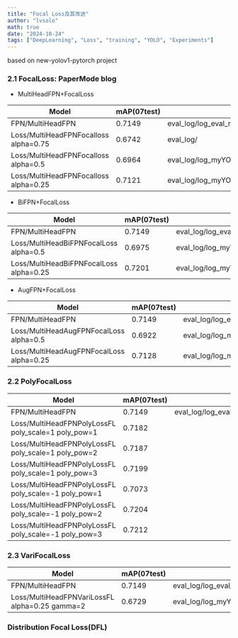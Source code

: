 ```yaml
---
title: "Focal Loss及其改进"
author: "lvsolo"
math: true
date: "2024-10-24"
tags: ["DeepLearning", "Loss", "training", "YOLO", "Experiments"]
---
```

based on new-yolov1-pytorch project

### 2.1 FocalLoss: PaperMode blog

- MultiHeadFPN+FocalLoss

| Model                                 | mAP(07test) | LogFile                                                          |
| ------------------------------------- | ----------- | ---------------------------------------------------------------- |
| FPN/MultiHeadFPN                      | 0.7149      | eval_log/log_eval_myYOLOWithFPNMultiPred_with_sam_for_3_head_142 |
| Loss/MultiHeadFPNFocalloss alpha=0.75 | 0.6742      | eval_log/                                                        |
| Loss/MultiHeadFPNFocalloss alpha=0.5  | 0.6964      | eval_log/log_myYOLOWithFPNMultiPredFocalLoss_yolo_143_new        |
| Loss/MultiHeadFPNFocalloss alpha=0.25 | 0.7121      | eval_log/log_myYOLOWithFPNMultiPredFocalLoss_alpha0.25_yolo_154  |

- BiFPN+FocalLoss

| Model                                   | mAP(07test) | LogFile                                                           |
| --------------------------------------- | ----------- | ----------------------------------------------------------------- |
| FPN/MultiHeadFPN                        | 0.7149      | eval_log/log_eval_myYOLOWithFPNMultiPred_with_sam_for_3_head_142  |
| Loss/MultiHeadBiFPNFocalLoss alpha=0.5  | 0.6975      | eval_log/log_myYOLOWithBiFPNMultiPredFocalLoss_yolo_152           |
| Loss/MultiHeadBiFPNFocalLoss alpha=0.25 | 0.7201      | eval_log/log_myYOLOWithBiFPNMultiPredFocalLoss_alpha0.25_yolo_141 |

- AugFPN+FocalLoss

| Model                                    | mAP(07test) | LogFile                                                            |
| ---------------------------------------- | ----------- | ------------------------------------------------------------------ |
| FPN/MultiHeadFPN                         | 0.7149      | eval_log/log_eval_myYOLOWithFPNMultiPred_with_sam_for_3_head_142   |
| Loss/MultiHeadAugFPNFocalLoss alpha=0.5  | 0.6922      | eval_log/log_myYOLOWithAugFPNMultiPredFocalLoss_yolo_143           |
| Loss/MultiHeadAugFPNFocalLoss alpha=0.25 | 0.7128      | eval_log/log_myYOLOWithAugFPNMultiPredFocalLoss_alpha0.25_yolo_154 |

### 2.2 PolyFocalLoss

| Model                                                | mAP(07test) | LogFile                                                          |
| ---------------------------------------------------- | ----------- | ---------------------------------------------------------------- |
| FPN/MultiHeadFPN                                     | 0.7149      | eval_log/log_eval_myYOLOWithFPNMultiPred_with_sam_for_3_head_142 |
| Loss/MultiHeadFPNPolyLossFL poly_scale=1 poly_pow=1  | 0.7182      |                                                                  |
| Loss/MultiHeadFPNPolyLossFL poly_scale=1 poly_pow=2  | 0.7187      |                                                                  |
| Loss/MultiHeadFPNPolyLossFL poly_scale=1 poly_pow=3  | 0.7199      |                                                                  |
| Loss/MultiHeadFPNPolyLossFL poly_scale=-1 poly_pow=1 | 0.7073      |                                                                  |
| Loss/MultiHeadFPNPolyLossFL poly_scale=-1 poly_pow=2 | 0.7204      |                                                                  |
| Loss/MultiHeadFPNPolyLossFL poly_scale=-1 poly_pow=3 | 0.7212      |                                                                  |

### 2.3 VariFocalLoss

| Model                                          | mAP(07test) | LogFile                                                          |
| ---------------------------------------------- | ----------- | ---------------------------------------------------------------- |
| FPN/MultiHeadFPN                               | 0.7149      | eval_log/log_eval_myYOLOWithFPNMultiPred_with_sam_for_3_head_142 |
| Loss/MultiHeadFPNVariLossFL alpha=0.25 gamma=2 | 0.6729      | eval_log/log_myYOLOWithFPNMultiPredVariFocalLoss_yolo_160        |


### Distribution Focal Loss(DFL)
